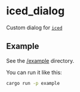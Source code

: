 # iced_dialog

Custom dialog for [`iced`](https://iced.rs)

## Example
See the [/example](/example) directory.

You can run it like this:
```bash
cargo run -p example
```
